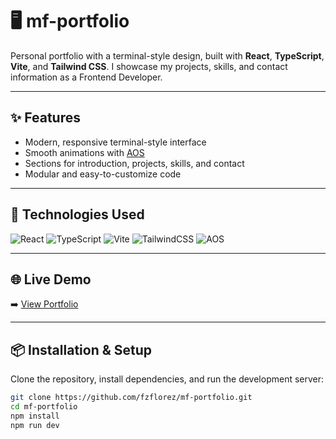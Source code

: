 # 🖥️ mf-portfolio

Personal portfolio with a terminal-style design, built with **React**, **TypeScript**, **Vite**, and **Tailwind CSS**. I showcase my projects, skills, and contact information as a Frontend Developer.

---

## ✨ Features

- Modern, responsive terminal-style interface
- Smooth animations with [AOS](https://michalsnik.github.io/aos/)
- Sections for introduction, projects, skills, and contact
- Modular and easy-to-customize code

---

## 🚀 Technologies Used

![React](https://img.shields.io/badge/React-20232A?style=for-the-badge&logo=react&logoColor=61DAFB)
![TypeScript](https://img.shields.io/badge/TypeScript-3178C6?style=for-the-badge&logo=typescript&logoColor=white)
![Vite](https://img.shields.io/badge/Vite-646CFF?style=for-the-badge&logo=vite&logoColor=white)
![TailwindCSS](https://img.shields.io/badge/TailwindCSS-06B6D4?style=for-the-badge&logo=tailwindcss&logoColor=white)
![AOS](https://img.shields.io/badge/AOS-Animation-orange?style=for-the-badge)

---

## 🌐 Live Demo

➡️ [View Portfolio](https://mf-portfolio-dev.netlify.app/)

---

## 📦 Installation & Setup

Clone the repository, install dependencies, and run the development server:

```bash
git clone https://github.com/fzflorez/mf-portfolio.git
cd mf-portfolio
npm install
npm run dev
```
